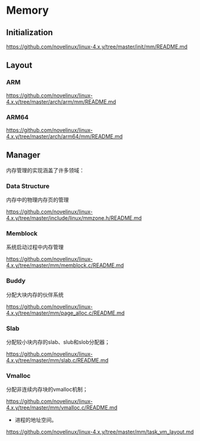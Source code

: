 Memory
========================================

Initialization
----------------------------------------

https://github.com/novelinux/linux-4.x.y/tree/master/init/mm/README.md

Layout
----------------------------------------

### ARM

https://github.com/novelinux/linux-4.x.y/tree/master/arch/arm/mm/README.md

### ARM64

https://github.com/novelinux/linux-4.x.y/tree/master/arch/arm64/mm/README.md

Manager
----------------------------------------

内存管理的实现涵盖了许多领域：

### Data Structure

内存中的物理内存页的管理

https://github.com/novelinux/linux-4.x.y/tree/master/include/linux/mmzone.h/README.md

### Memblock

系统启动过程中内存管理

https://github.com/novelinux/linux-4.x.y/tree/master/mm/memblock.c/README.md

### Buddy

分配大块内存的伙伴系统

https://github.com/novelinux/linux-4.x.y/tree/master/mm/page_alloc.c/README.md

### Slab

分配较小块内存的slab、slub和slob分配器；

https://github.com/novelinux/linux-4.x.y/tree/master/mm/slab.c/README.md

### Vmalloc

分配非连续内存块的vmalloc机制；

https://github.com/novelinux/linux-4.x.y/tree/master/mm/vmalloc.c/README.md

* 进程的地址空间。

https://github.com/novelinux/linux-4.x.y/tree/master/mm/task_vm_layout.md
